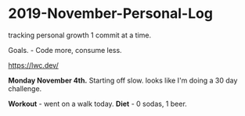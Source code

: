 # 2019-November-Personal-Log
tracking personal growth 1 commit at a time.

Goals. - Code more, consume less.


https://lwc.dev/


**Monday November 4th.**
  Starting off slow. looks like I'm doing a 30 day challenge.

  **Workout** - went on a walk today.
  **Diet** - 0 sodas, 1 beer.

